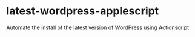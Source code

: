 # latest-wordpress-applescript
Automate the install of the latest version of WordPress using Actionscript
